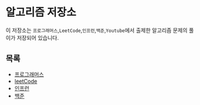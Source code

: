 # 알고리즘 저장소

이 저장소는 `프로그래머스`,`LeetCode`,`인프런`,`백준`,`Youtube`에서 출제한 알고리즘 문제의 풀이가 저장되어 있습니다.

## 목록

- [프로그래머스](programmers)
- [leetCode](leetcode)
- [인프런](inflearn)
- [백준](baekjoon)
